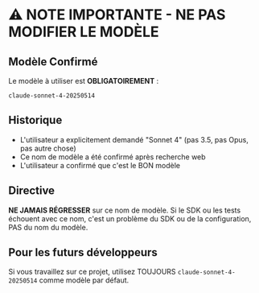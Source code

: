 # ⚠️ NOTE IMPORTANTE - NE PAS MODIFIER LE MODÈLE

## Modèle Confirmé
Le modèle à utiliser est **OBLIGATOIREMENT** :
```
claude-sonnet-4-20250514
```

## Historique
- L'utilisateur a explicitement demandé "Sonnet 4" (pas 3.5, pas Opus, pas autre chose)
- Ce nom de modèle a été confirmé après recherche web
- L'utilisateur a confirmé que c'est le BON modèle

## Directive
**NE JAMAIS RÉGRESSER** sur ce nom de modèle. Si le SDK ou les tests échouent avec ce nom, c'est un problème du SDK ou de la configuration, PAS du nom du modèle.

## Pour les futurs développeurs
Si vous travaillez sur ce projet, utilisez TOUJOURS `claude-sonnet-4-20250514` comme modèle par défaut.